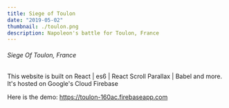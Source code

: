 ```yaml
---
title: Siege of Toulon
date: "2019-05-02"
thumbnail: ./toulon.png
description: Napoleon's battle for Toulon, France
---
```


###### Siege Of Toulon, France

This website is built on React | es6 | React Scroll Parallax 
| Babel and more. It's hosted on Google's Cloud Firebase


Here is the demo: 
https://toulon-160ac.firebaseapp.com